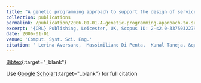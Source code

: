 ```yaml
---
title: "A genetic programming approach to support the design of service compositions"
collection: publications
permalink: /publication/2006-01-01-A-genetic-programming-approach-to-support-the-design-of-service-compositions
excerpt: '{CRL} Publishing, Leicester, UK, Scopus ID: 2-s2.0-33750322792, Cited by: 35'
date: 2006-01-01
venue: 'Comput. Syst. Sci. Eng.'
citation: ' Lerina Aversano,  Massimiliano Di Penta,  Kunal Taneja, &quot;A genetic programming approach to support the design of service compositions.&quot; Comput. Syst. Sci. Eng., 2006.'
---
```

[Bibtex](https://dblp.org/rec/bib/journals/csse/AversanoPT06){:target="_blank"}

Use [Google Scholar](https://scholar.google.com/scholar?q=A+genetic+programming+approach+to+support+the+design+of+service+compositions){:target="_blank"} for full citation